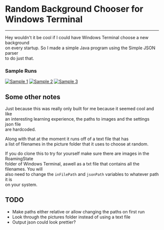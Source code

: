 # Random Background Chooser for Windows Terminal

---

Hey wouldn't it be cool if I could have Windows Terminal choose a new background  
on every startup. So I made a simple Java program using the Simple JSON parser  
to do just that.  

### Sample Runs 

[![Sample 1](C:\Users\aidan\src\bgchooser\ex1.png)](https://ibb.co/mzRFfg5)
[![Sample 2](C:\Users\aidan\src\bgchooser\ex2.png)](https://ibb.co/tsTPvPd)
[![Sample 3](C:\Users\aidan\src\bgchooser\ex3.png)](https://ibb.co/bPFGc69)

## Some other notes  

Just because this was really only built for me because it seemed cool and like  
an interesting learning experience, the paths to images and the settings json file  
are hardcoded.  

Along with that at the moment it runs off of a text file that has  
a list of filenames in the picture folder that it uses to choose at random.  

If you do clone this to try for yourself make sure there are images in the RoamingState  
folder of Windows Terminal, aswell as a txt file that contains all the filenames. You will  
also need to change the `inFilePath` and `jsonPath` variables to whatever path it is  
on your system.

## TODO

- Make paths either relative or allow changing the paths on first run  
- Look through the pictures folder instead of using a text file
- Output json could look prettier?  


  







